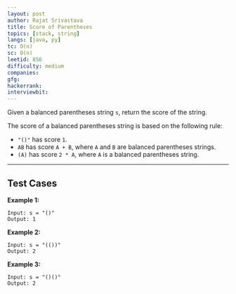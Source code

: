 ```yaml
---
layout: post
author: Rajat Srivastava
title: Score of Parentheses
topics: [stack, string]
langs: [java, py]
tc: O(n)
sc: O(n)
leetid: 856
difficulty: medium
companies: 
gfg: 
hackerrank: 
interviewbit: 
---
```


Given a balanced parentheses string `s`, return the score of the string.

The score of a balanced parentheses string is based on the following rule:
- `"()"` has score `1`.
- `AB` has score `A + B`, where `A` and `B` are balanced parentheses strings.
- `(A)` has score `2 * A`, where `A` is a balanced parentheses string.

---

## Test Cases

**Example 1:** 
```
Input: s = "()"
Output: 1
```

**Example 2:** 
```
Input: s = "(())"
Output: 2
```

**Example 3:**
```
Input: s = "()()"
Output: 2
```